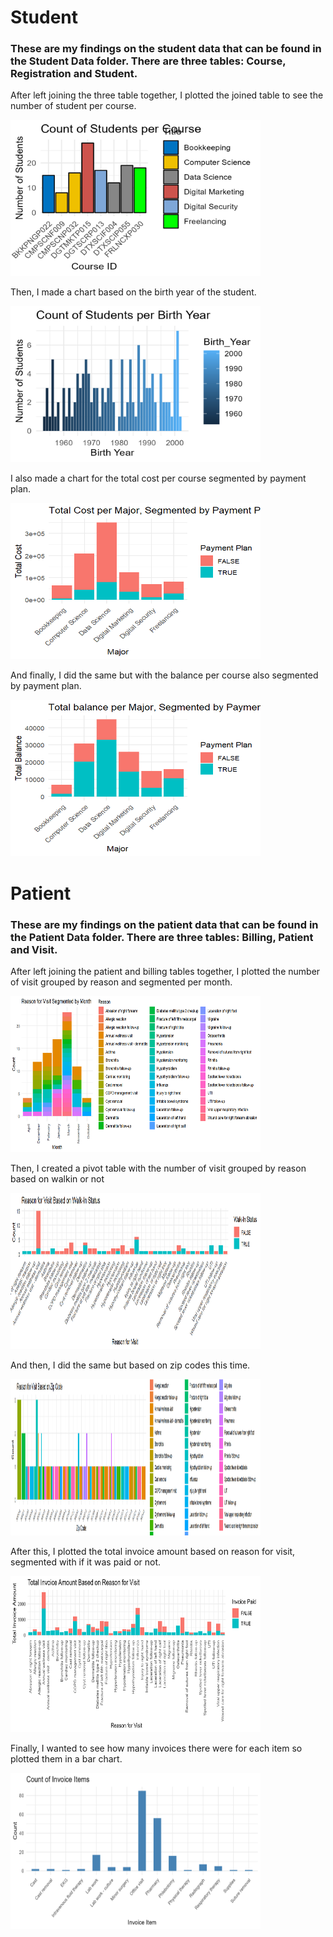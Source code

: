 # Student
### These are my findings on the student data that can be found in the Student Data folder. There are three tables: Course, Registration and Student. 

After left joining the three table together, I plotted the joined table to see the number of student per course.

<img src="Student Images/count_students.png" height = 250, width = 400>

Then, I made a chart based on the birth year of the student.

<img src="Student Images/count_students_birth.png" height = 250, width = 400>

I also made a chart for the total cost per course segmented by payment plan.

<img src="Student Images/Total Cost per Major.png" height = 250, width = 400>

And finally, I did the same but with the balance per course also segmented by payment plan.

<img src="Student Images/Total Balance per Major.png" height = 250, width = 400>


# Patient
### These are my findings on the patient data that can be found in the Patient Data folder. There are three tables: Billing, Patient and Visit.

After left joining the patient and billing tables together, I plotted the number of visit grouped by reason and segmented per month. 

<img src="Patient Images/Reason per Month.png" height = 250, width = 400>

Then, I created a pivot table with the number of visit grouped by reason based on walkin or not

<img src="Patient Images/Reason Based on Walkin.png" height = 250, width = 400>

And then, I did the same but based on zip codes this time.

<img src="Patient Images/Reason based on Zip.png" height = 250, width = 400>

After this, I plotted the total invoice amount based on reason for visit, segmented with if it was paid or not.

<img src="Patient Images/Total_Invoice_per_Reason.png" height = 250, width = 400>

Finally, I wanted to see how many invoices there were for each item so plotted them in a bar chart.

<img src="Patient Images/Count_per_Invoice_Item.png" height = 250, width = 400>








